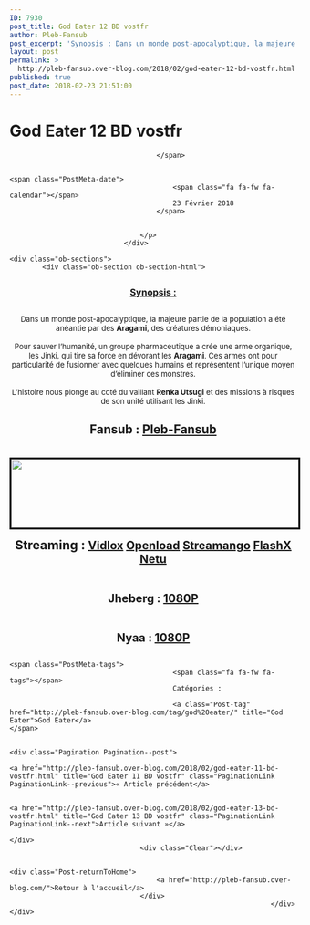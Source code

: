 ```yaml
---
ID: 7930
post_title: God Eater 12 BD vostfr
author: Pleb-Fansub
post_excerpt: 'Synopsis : Dans un monde post-apocalyptique, la majeure partie de la population a &eacute;t&eacute; an&eacute;antie par des Aragami, des cr&eacute;atures d&eacute;moniaques. Pour sauver l&rsquo;humanit&eacute;, un groupe pharmaceutique a cr&eacute;e une arme organique, les Jinki, qui tire sa force en d&eacute;vorant...'
layout: post
permalink: >
  http://pleb-fansub.over-blog.com/2018/02/god-eater-12-bd-vostfr.html
published: true
post_date: 2018-02-23 21:51:00
---
```

<div class="feedwordpress-gaffer-full-text"><div class="Post-header">
                                    <h1 class="Post-title">
                                                                                    God Eater 12 BD vostfr
                                                                            </h1>
                                    <p class="Post-meta PostMeta">
                                                                                <span class="PostMeta-user">
                                            <span class="fa fa-fw fa-user"></span>
                                            
                                        </span>
                                                                                
                                                                                <span class="PostMeta-date">
                                            <span class="fa fa-fw fa-calendar"></span>
                                            23 Février 2018
                                        </span>
                                                                                
                                        
                                    </p>
                                </div>
<div class="Post-content">
                                    
    <div class="ob-sections">
            <div class="ob-section ob-section-html">
<figure class="image-align-center" style="margin:10px 0px 10px 0px"><img alt="" class="image-size-large" src="https://img.over-blog-kiwi.com/2/55/03/68/20171017/ob_e41182_god-eater.jpg"></figure><p style="text-align: center; font-size:13px;"><u><strong><span style="font-size:16px;">Synopsis :</span></strong></u></p>
<p style="text-align: center; font-size:13px;"><br>Dans un monde post-apocalyptique, la majeure partie de la population a été anéantie par des <strong>Aragami</strong>, des créatures démoniaques.<br><br>Pour sauver l’humanité, un groupe pharmaceutique a crée une arme organique, les Jinki, qui tire sa force en dévorant les <strong>Aragami</strong>. Ces armes ont pour particularité de fusionner avec quelques humains et représentent l’unique moyen d’éliminer ces monstres.<br><br>L’histoire nous plonge au coté du vaillant <strong>Renka Utsugi</strong> et des missions à risques de son unité utilisant les Jinki.</p>
<center><h2><span class="yui3-widget yui3-inputwidget yui3-htmleditorwidget" style="width: 638px;"><span class="yui3-htmleditorwidget-content"><span class="yui3-widget yui3-inputwidget yui3-htmleditorwidget" style="width: 638px;"><span class="yui3-htmleditorwidget-content">Fansub : <a href="http://pleb-fansub.over-blog.com/">Pleb-Fansub</a></span></span></span></span></h2></center>
<center><p style="text-align: center;"><img style="margin-top: 20px; border-width: 3px; border-style: solid; border-color: black; width: 100%; height: 120px;" alt="" src="http://i.imgur.com/R921nS7.png"></p></center>
</div>
            <div class="ob-section ob-section-html">
<p style="text-align: center;"><strong><span style="font-size:22px;">Streaming : </span><span style="font-size:20px;"><a href="https://vidlox.me/embed-2nmp40ctn8qi.html">Vidlox</a> <a href="https://openload.co/embed/1I74Ulf2IcA/%5BPleb-Fansub%5D_God_Eater_-_12_vostfr_%28BD_1920x1080_x264_AAC%29.mp4">Openload</a> <a href="https://streamango.com/embed/errtplkbnedttqsr/_Pleb-Fansub_God_Eater_-_12_vostfr_BD_1920x1080_x264_AAC_mp4">Streamango</a> <a href="https://www.flashx.tv/embed-c3fgfiq6qvrm.html">FlashX</a> <a href="https://waaw.tv/watch_video.php?v=nrRjQKUB2dcF">Netu</a></span></strong></p>
<p style="text-align: center;"> </p>
<p style="text-align: center;"><strong><span style="font-size:20px;">Jheberg : <a href="http://www.jheberg.net/captcha/pleb-fansub-god-eater-12-vostfr-bd-1920x1080-x26-2/">1080P</a></span></strong></p>
<p style="text-align: center;"> </p>
<p style="text-align: center;"><strong><span style="font-size:20px;">Nyaa : <a href="https://nyaa.si/view/1009420">1080P</a></span></strong></p>
</div>
        </div>

                                    
                                                                            <span class="PostMeta-tags">
                                            <span class="fa fa-fw fa-tags"></span> 
                                            Catégories :
                                                                                    
                                            <a class="Post-tag" href="http://pleb-fansub.over-blog.com/tag/god%20eater/" title="God Eater">God Eater</a>                                                                                    </span>
                                                                        
                                                                        <div class="Pagination Pagination--post">
                                                                                    <a href="http://pleb-fansub.over-blog.com/2018/02/god-eater-11-bd-vostfr.html" title="God Eater 11 BD vostfr" class="PaginationLink PaginationLink--previous">« Article précédent</a>
                                            
                                                                                    <a href="http://pleb-fansub.over-blog.com/2018/02/god-eater-13-bd-vostfr.html" title="God Eater 13 BD vostfr" class="PaginationLink PaginationLink--next">Article suivant »</a>
                                                                            </div>
                                    <div class="Clear"></div>
                                                                        
                                                                        <div class="Post-returnToHome">
                                        <a href="http://pleb-fansub.over-blog.com/">Retour à l'accueil</a>
                                    </div>
                                                                    </div></div>